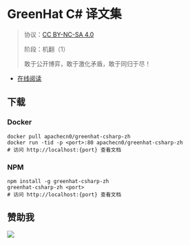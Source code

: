 <!--
    需要填充的占位符：
    
    README.md
    
        GreenHat C# 译文集：文档中文名
        {nameEn}：文档英文名
        {urlEn}：文档原始链接
        ghcs：域名前缀
        飞龙：负责人名称
        wizardforcel：负责人 Github 用户名
        562826179：负责人 QQ
        greenhat-csharp-zh：ApacheCN 的 Github 仓库名称
        greenhat-csharp-zh：DockerHub 仓库名称
        greenhat-csharp-zh：PYPI 包名称
        greenhat-csharp-zh：NPM 包名称
    
    CNAME
    
        ghcs：域名前缀

    index.html
    
        GreenHat C# 译文集：文档中文名
        #512bd4：显示颜色
        greenhat-csharp-zh：ApacheCN 的 Github 仓库名称

    asset/docsify-flygon-footer.js
    
        greenhat-csharp-zh：ApacheCN 的 Github 仓库名称
-->

# GreenHat C# 译文集

> 协议：[CC BY-NC-SA 4.0](http://creativecommons.org/licenses/by-nc-sa/4.0/)
> 
> 阶段：机翻（1）
> 
> 敢于公开博弈，敢于激化矛盾，敢于同归于尽！

* [在线阅读](https://ghcs.flygon.net)

## 下载

### Docker

```
docker pull apachecn0/greenhat-csharp-zh
docker run -tid -p <port>:80 apachecn0/greenhat-csharp-zh
# 访问 http://localhost:{port} 查看文档
```

### NPM

```
npm install -g greenhat-csharp-zh
greenhat-csharp-zh <port>
# 访问 http://localhost:{port} 查看文档
```

## 赞助我

![](https://img-blog.csdnimg.cn/20200112005920729.png)
